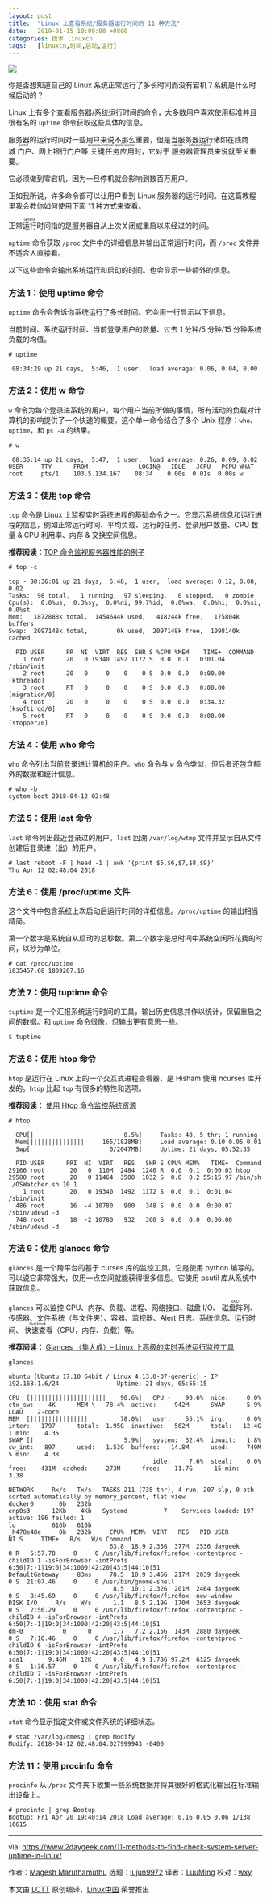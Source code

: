 ```yaml
---
layout: post
title:	"Linux 上查看系统/服务器运行时间的 11 种方法"
date:	2019-01-15 10:09:00 +0800 
categories:	技术 linuxcn 
tags:	[linuxcn,时间,启动,运行]
---
```



![](/Asserts/Images/album/201901/15/100936fvejs5lsgwkws552.jpg)


你是否想知道自己的 Linux 系统正常运行了多长时间而没有宕机？系统是什么时候启动的？


Linux 上有多个查看服务器/系统运行时间的命令，大多数用户喜欢使用标准并且很有名的 `uptime` 命令获取这些具体的信息。


服务器的运行时间对一些用户来说不那么重要，但是当服务器运行诸如在线商城<ruby> 门户 <rt>  portal </rt></ruby>、网上银行门户等<ruby> 关键任务应用 <rt>  mission-critical applications </rt></ruby>时，它对于<ruby> 服务器管理员 <rt>  server adminstrators </rt></ruby>来说就至关重要。


它必须做到零宕机，因为一旦停机就会影响到数百万用户。


正如我所说，许多命令都可以让用户看到 Linux 服务器的运行时间。在这篇教程里我会教你如何使用下面 11 种方式来查看。


<ruby> 正常运行时间 <rt>  uptime </rt></ruby>指的是服务器自从上次关闭或重启以来经过的时间。


`uptime` 命令获取 `/proc` 文件中的详细信息并输出正常运行时间，而 `/proc` 文件并不适合人直接看。


以下这些命令会输出系统运行和启动的时间。也会显示一些额外的信息。


### 方法 1：使用 uptime 命令


`uptime` 命令会告诉你系统运行了多长时间。它会用一行显示以下信息。


当前时间、系统运行时间、当前登录用户的数量、过去 1 分钟/5 分钟/15 分钟系统负载的均值。



```
# uptime

 08:34:29 up 21 days,  5:46,  1 user,  load average: 0.06, 0.04, 0.00
```

### 方法 2：使用 w 命令


`w` 命令为每个登录进系统的用户，每个用户当前所做的事情，所有活动的负载对计算机的影响提供了一个快速的概要。这个单一命令结合了多个 Unix 程序：`who`、`uptime`，和 `ps -a` 的结果。



```
# w

 08:35:14 up 21 days,  5:47,  1 user,  load average: 0.26, 0.09, 0.02
USER     TTY      FROM              LOGIN@   IDLE   JCPU   PCPU WHAT
root     pts/1    103.5.134.167    08:34    0.00s  0.01s  0.00s w
```

### 方法 3：使用 top 命令


`top` 命令是 Linux 上监视实时系统进程的基础命令之一。它显示系统信息和运行进程的信息，例如正常运行时间、平均负载、运行的任务、登录用户数量、CPU 数量 & CPU 利用率、内存 & 交换空间信息。


**推荐阅读：**[TOP 命令监视服务器性能的例子](https://www.2daygeek.com/top-command-examples-to-monitor-server-performance/)



```
# top -c

top - 08:36:01 up 21 days,  5:48,  1 user,  load average: 0.12, 0.08, 0.02
Tasks:  98 total,   1 running,  97 sleeping,   0 stopped,   0 zombie
Cpu(s):  0.0%us,  0.3%sy,  0.0%ni, 99.7%id,  0.0%wa,  0.0%hi,  0.0%si,  0.0%st
Mem:   1872888k total,  1454644k used,   418244k free,   175804k buffers
Swap:  2097148k total,        0k used,  2097148k free,  1098140k cached

  PID USER      PR  NI  VIRT  RES  SHR S %CPU %MEM    TIME+  COMMAND
    1 root      20   0 19340 1492 1172 S  0.0  0.1   0:01.04 /sbin/init
    2 root      20   0     0    0    0 S  0.0  0.0   0:00.00 [kthreadd]
    3 root      RT   0     0    0    0 S  0.0  0.0   0:00.00 [migration/0]
    4 root      20   0     0    0    0 S  0.0  0.0   0:34.32 [ksoftirqd/0]
    5 root      RT   0     0    0    0 S  0.0  0.0   0:00.00 [stopper/0]
```

### 方法 4：使用 who 命令


`who` 命令列出当前登录进计算机的用户。`who` 命令与 `w` 命令类似，但后者还包含额外的数据和统计信息。



```
# who -b
system boot 2018-04-12 02:48
```

### 方法 5：使用 last 命令


`last` 命令列出最近登录过的用户。`last` 回溯 `/var/log/wtmp` 文件并显示自从文件创建后登录进（出）的用户。



```
# last reboot -F | head -1 | awk '{print $5,$6,$7,$8,$9}'
Thu Apr 12 02:48:04 2018
```

### 方法 6：使用 /proc/uptime 文件


这个文件中包含系统上次启动后运行时间的详细信息。`/proc/uptime` 的输出相当精简。


第一个数字是系统自从启动的总秒数。第二个数字是总时间中系统空闲所花费的时间，以秒为单位。



```
# cat /proc/uptime
1835457.68 1809207.16
```

### 方法 7：使用 tuptime 命令


`tuptime` 是一个汇报系统运行时间的工具，输出历史信息并作以统计，保留重启之间的数据。和 `uptime` 命令很像，但输出更有意思一些。



```
$ tuptime
```

### 方法 8：使用 htop 命令


`htop` 是运行在 Linux 上的一个交互式进程查看器，是 Hisham 使用 ncurses 库开发的。`htop` 比起 `top` 有很多的特性和选项。


**推荐阅读：** [使用 Htop 命令监控系统资源](https://www.2daygeek.com/htop-command-examples-to-monitor-system-resources/)



```
# htop

  CPU[|                         0.5%]     Tasks: 48, 5 thr; 1 running
  Mem[|||||||||||||||     165/1828MB]     Load average: 0.10 0.05 0.01
  Swp[                      0/2047MB]     Uptime: 21 days, 05:52:35

  PID USER      PRI  NI  VIRT   RES   SHR S CPU% MEM%   TIME+  Command
29166 root       20   0  110M  2484  1240 R  0.0  0.1  0:00.03 htop
29580 root       20   0 11464  3500  1032 S  0.0  0.2 55:15.97 /bin/sh ./OSWatcher.sh 10 1
    1 root       20   0 19340  1492  1172 S  0.0  0.1  0:01.04 /sbin/init
  486 root       16  -4 10780   900   348 S  0.0  0.0  0:00.07 /sbin/udevd -d
  748 root       18  -2 10780   932   360 S  0.0  0.0  0:00.00 /sbin/udevd -d
```

### 方法 9：使用 glances 命令


`glances` 是一个跨平台的基于 curses 库的监控工具，它是使用 python 编写的。可以说它非常强大，仅用一点空间就能获得很多信息。它使用 psutil 库从系统中获取信息。


`glances` 可以监控 CPU、内存、负载、进程、网络接口、磁盘 I/O、<ruby> 磁盘阵列 <rt>  RAID </rt></ruby>、传感器、文件系统（与文件夹）、容器、监视器、Alert 日志、系统信息、运行时间、<ruby> 快速查看 <rt>  Quicklook </rt></ruby>（CPU，内存、负载）等。


**推荐阅读：** [Glances （集大成）– Linux 上高级的实时系统运行监控工具](https://www.2daygeek.com/install-glances-advanced-real-time-linux-system-performance-monitoring-tool-on-centos-fedora-ubuntu-debian-opensuse-arch-linux/)



```
glances

ubuntu (Ubuntu 17.10 64bit / Linux 4.13.0-37-generic) - IP 192.168.1.6/24                Uptime: 21 days, 05:55:15

CPU  [|||||||||||||||||||||    90.6%]   CPU -    90.6%  nice:     0.0%  ctx_sw:    4K      MEM \   78.4%  active:     942M      SWAP -    5.9%      LOAD    2-core
MEM  [||||||||||||||||         78.0%]   user:    55.1%  irq:      0.0%  inter:   1797      total:  1.95G  inactive:   562M      total:   12.4G      1 min:    4.35
SWAP [|                         5.9%]   system:  32.4%  iowait:   1.8%  sw_int:   897      used:   1.53G  buffers:   14.8M      used:     749M      5 min:    4.38
                                        idle:     7.6%  steal:    0.0%                     free:    431M  cached:     273M      free:    11.7G      15 min:   3.38

NETWORK     Rx/s   Tx/s   TASKS 211 (735 thr), 4 run, 207 slp, 0 oth sorted automatically by memory_percent, flat view
docker0       0b   232b
enp0s3      12Kb    4Kb   Systemd          7    Services loaded: 197 active: 196 failed: 1 
lo          616b   616b
_h478e48e     0b   232b     CPU%  MEM%  VIRT   RES   PID USER        NI S     TIME+   R/s   W/s Command 
                            63.8  18.9 2.33G  377M  2536 daygeek      0 R   5:57.78     0     0 /usr/lib/firefox/firefox -contentproc -childID 1 -isForBrowser -intPrefs 6:50|7:-1|19:0|34:1000|42:20|43:5|44:10|51
DefaultGateway     83ms     78.5  10.9 3.46G  217M  2039 daygeek      0 S  21:07.46     0     0 /usr/bin/gnome-shell
                             8.5  10.1 2.32G  201M  2464 daygeek      0 S   8:45.69     0     0 /usr/lib/firefox/firefox -new-window
DISK I/O     R/s    W/s      1.1   8.5 2.19G  170M  2653 daygeek      0 S   2:56.29     0     0 /usr/lib/firefox/firefox -contentproc -childID 4 -isForBrowser -intPrefs 6:50|7:-1|19:0|34:1000|42:20|43:5|44:10|51
dm-0           0      0      1.7   7.2 2.15G  143M  2880 daygeek      0 S   7:10.46     0     0 /usr/lib/firefox/firefox -contentproc -childID 6 -isForBrowser -intPrefs 6:50|7:-1|19:0|34:1000|42:20|43:5|44:10|51
sda1       9.46M    12K      0.0   4.9 1.78G 97.2M  6125 daygeek      0 S   1:36.57     0     0 /usr/lib/firefox/firefox -contentproc -childID 7 -isForBrowser -intPrefs 6:50|7:-1|19:0|34:1000|42:20|43:5|44:10|51
```

### 方法 10：使用 stat 命令


`stat` 命令显示指定文件或文件系统的详细状态。



```
# stat /var/log/dmesg | grep Modify
Modify: 2018-04-12 02:48:04.027999943 -0400
```

### 方法 11：使用 procinfo 命令


`procinfo` 从 `/proc` 文件夹下收集一些系统数据并将其很好的格式化输出在标准输出设备上。



```
# procinfo | grep Bootup
Bootup: Fri Apr 20 19:40:14 2018 Load average: 0.16 0.05 0.06 1/138 16615
```



---


via: <https://www.2daygeek.com/11-methods-to-find-check-system-server-uptime-in-linux/>


作者：[Magesh Maruthamuthu](https://www.2daygeek.com/author/magesh/) 选题：[lujun9972](https://github.com/lujun9972) 译者：[LuuMing](https://github.com/LuuMing) 校对：[wxy](https://github.com/wxy)


本文由 [LCTT](https://github.com/LCTT/TranslateProject) 原创编译，[Linux中国](https://linux.cn/) 荣誉推出
